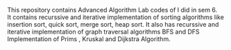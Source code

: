 This repository contains Advanced Algorithm Lab codes of I did in sem 6. <br>
It contains recurssive and iterative implementation of sorting algorithms like <br> insertion sort, quick sort, merge sort, heap sort.
It also has recurssive and iterative implementation of graph traversal algorithms BFS and DFS <br>
Implementation of Prims , Kruskal and Dijkstra Algorithm.